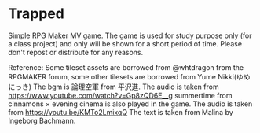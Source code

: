 # Trapped

Simple RPG Maker MV game. The game is used for study purpose only (for a class project) and only will be shown for a short period of time. Please don't repost or distribute for any reasons.

Reference:
Some tileset assets are borrowed from @whtdragon from the RPGMAKER forum, some other tilesets are borrowed from Yume Nikki(ゆめにっき)
The bgm is 論理空軍 from 平沢進. The audio is taken from https://www.youtube.com/watch?v=Gp8zQD6E__g
summertime from cinnamons × evening cinema is also played in the game. The audio is taken from https://youtu.be/KMTo2LmixqQ
The text is taken from Malina by Ingeborg Bachmann.
